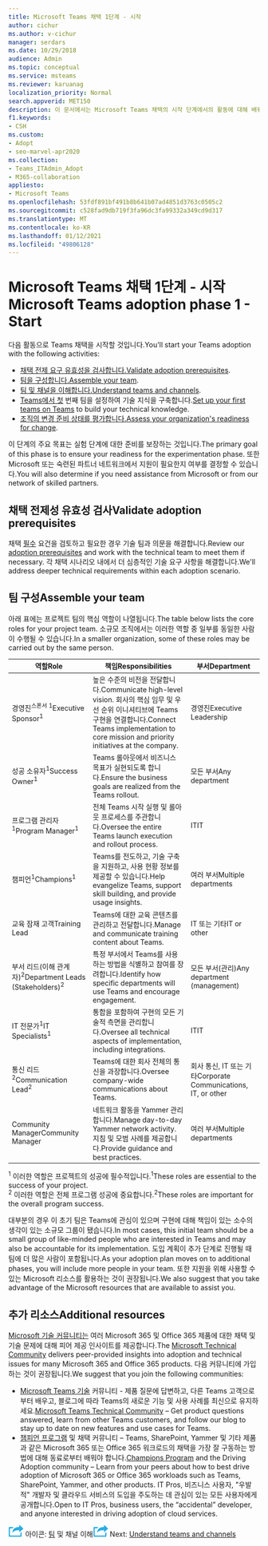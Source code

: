 ```yaml
---
title: Microsoft Teams 채택 1단계 - 시작
author: cichur
ms.author: v-cichur
manager: serdars
ms.date: 10/29/2018
audience: Admin
ms.topic: conceptual
ms.service: msteams
ms.reviewer: karuanag
localization_priority: Normal
search.appverid: MET150
description: 이 문서에서는 Microsoft Teams 채택의 시작 단계에서의 활동에 대해 배워보게 됩니다. Microsoft Teams 설정 및 팀 계획에 대한 모범 사례를 이해합니다.
f1.keywords:
- CSH
ms.custom:
- Adopt
- seo-marvel-apr2020
ms.collection:
- Teams_ITAdmin_Adopt
- M365-collaboration
appliesto:
- Microsoft Teams
ms.openlocfilehash: 53fdf891bf491b8b641b07ad4851d3763c0505c2
ms.sourcegitcommit: c528fad9db719f3fa96dc3fa99332a349cd9d317
ms.translationtype: MT
ms.contentlocale: ko-KR
ms.lasthandoff: 01/12/2021
ms.locfileid: "49806128"
---
```

# <a name="microsoft-teams-adoption-phase-1---start"></a><span data-ttu-id="5293f-104">Microsoft Teams 채택 1단계 - 시작</span><span class="sxs-lookup"><span data-stu-id="5293f-104">Microsoft Teams adoption phase 1 - Start</span></span>

<span data-ttu-id="5293f-105">다음 활동으로 Teams 채택을 시작할 것입니다.</span><span class="sxs-lookup"><span data-stu-id="5293f-105">You'll start your Teams adoption with the following activities:</span></span>

- <span data-ttu-id="5293f-106">[채택 전제 요구 유효성을 검사합니다.](#validate-adoption-prerequisites)</span><span class="sxs-lookup"><span data-stu-id="5293f-106">[Validate adoption prerequisites](#validate-adoption-prerequisites).</span></span>
- <span data-ttu-id="5293f-107">[팀을 구성합니다.](#assemble-your-team)</span><span class="sxs-lookup"><span data-stu-id="5293f-107">[Assemble your team](#assemble-your-team).</span></span>
- <span data-ttu-id="5293f-108">[팀 및 채널을 이해합니다.](teams-adoption-understand-teams-and-channels.md)</span><span class="sxs-lookup"><span data-stu-id="5293f-108">[Understand teams and channels](teams-adoption-understand-teams-and-channels.md).</span></span>
- <span data-ttu-id="5293f-109">[Teams에서 첫](teams-adoption-your-first-teams.md) 번째 팀을 설정하여 기술 지식을 구축합니다.</span><span class="sxs-lookup"><span data-stu-id="5293f-109">[Set up your first teams on Teams](teams-adoption-your-first-teams.md) to build your technical knowledge.</span></span>
- <span data-ttu-id="5293f-110">[조직의 변경 준비 상태를 평가합니다.](teams-adoption-assess-readiness.md)</span><span class="sxs-lookup"><span data-stu-id="5293f-110">[Assess your organization's readiness for change](teams-adoption-assess-readiness.md).</span></span>

<span data-ttu-id="5293f-111">이 단계의 주요 목표는 실험 단계에 대한 준비를 보장하는 것입니다.</span><span class="sxs-lookup"><span data-stu-id="5293f-111">The primary goal of this phase is to ensure your readiness for the experimentation phase.</span></span> <span data-ttu-id="5293f-112">또한 Microsoft 또는 숙련된 파트너 네트워크에서 지원이 필요한지 여부를 결정할 수 있습니다.</span><span class="sxs-lookup"><span data-stu-id="5293f-112">You will also determine if you need assistance from Microsoft or from our network of skilled partners.</span></span>  

## <a name="validate-adoption-prerequisites"></a><span data-ttu-id="5293f-113">채택 전제성 유효성 검사</span><span class="sxs-lookup"><span data-stu-id="5293f-113">Validate adoption prerequisites</span></span>

<span data-ttu-id="5293f-114">채택 [필수](teams-adoption-get-started.md#adoption-prerequisites) 요건을 검토하고 필요한 경우 기술 팀과 의문을 해결합니다.</span><span class="sxs-lookup"><span data-stu-id="5293f-114">Review our [adoption prerequisites](teams-adoption-get-started.md#adoption-prerequisites) and work with the technical team to meet them if necessary.</span></span> <span data-ttu-id="5293f-115">각 채택 시나리오 내에서 더 심층적인 기술 요구 사항을 해결합니다.</span><span class="sxs-lookup"><span data-stu-id="5293f-115">We'll address deeper technical requirements within each adoption scenario.</span></span>

## <a name="assemble-your-team"></a><span data-ttu-id="5293f-116">팀 구성</span><span class="sxs-lookup"><span data-stu-id="5293f-116">Assemble your team</span></span>

<span data-ttu-id="5293f-117">아래 표에는 프로젝트 팀의 핵심 역할이 나열됩니다.</span><span class="sxs-lookup"><span data-stu-id="5293f-117">The table below lists the core roles for your project team.</span></span> <span data-ttu-id="5293f-118">소규모 조직에서는 이러한 역할 중 일부를 동일한 사람이 수행될 수 있습니다.</span><span class="sxs-lookup"><span data-stu-id="5293f-118">In a smaller organization, some of these roles may be carried out by the same person.</span></span>

| <span data-ttu-id="5293f-119">역할</span><span class="sxs-lookup"><span data-stu-id="5293f-119">Role</span></span> | <span data-ttu-id="5293f-120">책임</span><span class="sxs-lookup"><span data-stu-id="5293f-120">Responsibilities</span></span> | <span data-ttu-id="5293f-121">부서</span><span class="sxs-lookup"><span data-stu-id="5293f-121">Department</span></span> |
| ---- | ---------------- | ---------- |
| <span data-ttu-id="5293f-122">경영진<sup>스폰서 1</sup></span><span class="sxs-lookup"><span data-stu-id="5293f-122">Executive Sponsor<sup>1</sup></span></span> | <span data-ttu-id="5293f-123">높은 수준의 비전을 전달합니다.</span><span class="sxs-lookup"><span data-stu-id="5293f-123">Communicate high-level vision.</span></span> <span data-ttu-id="5293f-124">회사의 핵심 임무 및 우선 순위 이니셔티브에 Teams 구현을 연결합니다.</span><span class="sxs-lookup"><span data-stu-id="5293f-124">Connect Teams implementation to core mission and priority initiatives at the company.</span></span> | <span data-ttu-id="5293f-125">경영진</span><span class="sxs-lookup"><span data-stu-id="5293f-125">Executive Leadership</span></span> |
| <span data-ttu-id="5293f-126">성공 소유자<sup>1</sup></span><span class="sxs-lookup"><span data-stu-id="5293f-126">Success Owner<sup>1</sup></span></span> | <span data-ttu-id="5293f-127">Teams 롤아웃에서 비즈니스 목표가 실현되도록 합니다.</span><span class="sxs-lookup"><span data-stu-id="5293f-127">Ensure the business goals are realized from the Teams rollout.</span></span> | <span data-ttu-id="5293f-128">모든 부서</span><span class="sxs-lookup"><span data-stu-id="5293f-128">Any department</span></span> |
| <span data-ttu-id="5293f-129">프로그램 관리자<sup>1</sup></span><span class="sxs-lookup"><span data-stu-id="5293f-129">Program Manager<sup>1</sup></span></span> | <span data-ttu-id="5293f-130">전체 Teams 시작 실행 및 롤아웃 프로세스를 주관합니다.</span><span class="sxs-lookup"><span data-stu-id="5293f-130">Oversee the entire Teams launch execution and rollout process.</span></span> | <span data-ttu-id="5293f-131">IT</span><span class="sxs-lookup"><span data-stu-id="5293f-131">IT</span></span> |
| <span data-ttu-id="5293f-132">챔피언<sup>1</sup></span><span class="sxs-lookup"><span data-stu-id="5293f-132">Champions<sup>1</sup></span></span> | <span data-ttu-id="5293f-133">Teams를 전도하고, 기술 구축을 지원하고, 사용 현황 정보를 제공할 수 있습니다.</span><span class="sxs-lookup"><span data-stu-id="5293f-133">Help evangelize Teams, support skill building, and provide usage insights.</span></span> | <span data-ttu-id="5293f-134">여러 부서</span><span class="sxs-lookup"><span data-stu-id="5293f-134">Multiple departments</span></span> |
| <span data-ttu-id="5293f-135">교육 잠재 고객</span><span class="sxs-lookup"><span data-stu-id="5293f-135">Training Lead</span></span> | <span data-ttu-id="5293f-136">Teams에 대한 교육 콘텐츠를 관리하고 전달합니다.</span><span class="sxs-lookup"><span data-stu-id="5293f-136">Manage and communicate training content about Teams.</span></span> | <span data-ttu-id="5293f-137">IT 또는 기타</span><span class="sxs-lookup"><span data-stu-id="5293f-137">IT or other</span></span> |
| <span data-ttu-id="5293f-138">부서 리드(이해 관계자)<sup>2</sup></span><span class="sxs-lookup"><span data-stu-id="5293f-138">Department Leads (Stakeholders)<sup>2</sup></span></span> | <span data-ttu-id="5293f-139">특정 부서에서 Teams를 사용하는 방법을 식별하고 참여를 장려합니다.</span><span class="sxs-lookup"><span data-stu-id="5293f-139">Identify how specific departments will use Teams and encourage engagement.</span></span> | <span data-ttu-id="5293f-140">모든 부서(관리)</span><span class="sxs-lookup"><span data-stu-id="5293f-140">Any department (management)</span></span> |
| <span data-ttu-id="5293f-141">IT 전문가<sup>1</sup></span><span class="sxs-lookup"><span data-stu-id="5293f-141">IT Specialists<sup>1</sup></span></span> | <span data-ttu-id="5293f-142">통합을 포함하여 구현의 모든 기술적 측면을 관리합니다.</span><span class="sxs-lookup"><span data-stu-id="5293f-142">Oversee all technical aspects of implementation, including integrations.</span></span> | <span data-ttu-id="5293f-143">IT</span><span class="sxs-lookup"><span data-stu-id="5293f-143">IT</span></span> |
| <span data-ttu-id="5293f-144">통신 리드<sup>2</sup></span><span class="sxs-lookup"><span data-stu-id="5293f-144">Communication Lead<sup>2</sup></span></span> | <span data-ttu-id="5293f-145">Teams에 대한 회사 전체의 통신을 과장합니다.</span><span class="sxs-lookup"><span data-stu-id="5293f-145">Oversee company-wide communications about Teams.</span></span> | <span data-ttu-id="5293f-146">회사 통신, IT 또는 기타</span><span class="sxs-lookup"><span data-stu-id="5293f-146">Corporate Communications, IT, or other</span></span> |
| <span data-ttu-id="5293f-147">Community Manager</span><span class="sxs-lookup"><span data-stu-id="5293f-147">Community Manager</span></span> | <span data-ttu-id="5293f-148">네트워크 활동을 Yammer 관리합니다.</span><span class="sxs-lookup"><span data-stu-id="5293f-148">Manage day-to-day Yammer network activity.</span></span> <span data-ttu-id="5293f-149">지침 및 모범 사례를 제공합니다.</span><span class="sxs-lookup"><span data-stu-id="5293f-149">Provide guidance and best practices.</span></span> | <span data-ttu-id="5293f-150">여러 부서</span><span class="sxs-lookup"><span data-stu-id="5293f-150">Multiple departments</span></span> |

<span data-ttu-id="5293f-151"><sup>1</sup> 이러한 역할은 프로젝트의 성공에 필수적입니다.</span><span class="sxs-lookup"><span data-stu-id="5293f-151"><sup>1</sup>These roles are essential to the success of your project.</span></span></br>
<span data-ttu-id="5293f-152"><sup>2</sup> 이러한 역할은 전체 프로그램 성공에 중요합니다.</span><span class="sxs-lookup"><span data-stu-id="5293f-152"><sup>2</sup>These roles are important for the overall program success.</span></span>

<span data-ttu-id="5293f-153">대부분의 경우 이 초기 팀은 Teams에 관심이 있으며 구현에 대해 책임이 있는 소수의 생각이 있는 소규모 그룹이 됐습니다.</span><span class="sxs-lookup"><span data-stu-id="5293f-153">In most cases, this initial team should be a small group of like-minded people who are interested in Teams and may also be accountable for its implementation.</span></span> <span data-ttu-id="5293f-154">도입 계획이 추가 단계로 진행될 때 팀에 더 많은 사람이 포함됩니다.</span><span class="sxs-lookup"><span data-stu-id="5293f-154">As your adoption plan moves on to additional phases, you will include more people in your team.</span></span> <span data-ttu-id="5293f-155">또한 지원을 위해 사용할 수 있는 Microsoft 리소스를 활용하는 것이 권장됩니다.</span><span class="sxs-lookup"><span data-stu-id="5293f-155">We also suggest that you take advantage of the Microsoft resources that are available to assist you.</span></span> 

## <a name="additional-resources"></a><span data-ttu-id="5293f-156">추가 리소스</span><span class="sxs-lookup"><span data-stu-id="5293f-156">Additional resources</span></span>

<span data-ttu-id="5293f-157">[Microsoft 기술 커뮤니티는](https://aka.ms/TechCommunity) 여러 Microsoft 365 및 Office 365 제품에 대한 채택 및 기술 문제에 대해 피어 제공 인사이트를 제공합니다.</span><span class="sxs-lookup"><span data-stu-id="5293f-157">The [Microsoft Technical Community](https://aka.ms/TechCommunity) delivers peer-provided insights into adoption and technical issues for many Microsoft 365 and Office 365 products.</span></span> <span data-ttu-id="5293f-158">다음 커뮤니티에 가입하는 것이 권장됩니다.</span><span class="sxs-lookup"><span data-stu-id="5293f-158">We suggest that you join the following communities:</span></span>

- <span data-ttu-id="5293f-159">[Microsoft Teams 기술](https://aka.ms/TeamsCommunity) 커뮤니티 - 제품 질문에 답변하고, 다른 Teams 고객으로부터 배우고, 블로그에 따라 Teams의 새로운 기능 및 사용 사례를 최신으로 유지하세요.</span><span class="sxs-lookup"><span data-stu-id="5293f-159">[Microsoft Teams Technical Community](https://aka.ms/TeamsCommunity) – Get product questions answered, learn from other Teams customers, and follow our blog to stay up to date on new features and use cases for Teams.</span></span> 
- <span data-ttu-id="5293f-160">[챔피언 프로그램](https://aka.ms/O365Champions) 및 채택 커뮤니티 – Teams, SharePoint, Yammer 및 기타 제품과 같은 Microsoft 365 또는 Office 365 워크로드의 채택을 가장 잘 구동하는 방법에 대해 동료로부터 배워야 합니다.</span><span class="sxs-lookup"><span data-stu-id="5293f-160">[Champions Program](https://aka.ms/O365Champions) and the Driving Adoption community – Learn from your peers about how to best drive adoption of Microsoft 365 or Office 365 workloads such as Teams, SharePoint, Yammer, and other products.</span></span> <span data-ttu-id="5293f-161">IT Pros, 비즈니스 사용자, "우발적" 개발자 및 클라우드 서비스의 도입을 주도하는 데 관심이 있는 모든 사용자에게 공개합니다.</span><span class="sxs-lookup"><span data-stu-id="5293f-161">Open to IT Pros, business users, the “accidental” developer, and anyone interested in driving adoption of cloud services.</span></span>  


<span data-ttu-id="5293f-162">![다음 단계를 나타내는 ](media/teams-adoption-next-icon.png) 아이콘: [팀](teams-adoption-understand-teams-and-channels.md) 및 채널 이해</span><span class="sxs-lookup"><span data-stu-id="5293f-162">![An icon representing the next step](media/teams-adoption-next-icon.png) Next: [Understand teams and channels](teams-adoption-understand-teams-and-channels.md)</span></span>

